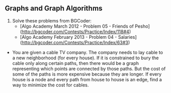 ## Graphs and Graph Algorithms

1. Solve these problems from BGCoder:
    * [Algo Academy March 2012 - Problem 05 - Friends of Pesho] (http://bgcoder.com/Contests/Practice/Index/118#4)
    * [Algo Academy February 2013 - Problem 04 - Salaries] (http://bgcoder.com/Contests/Practice/Index/63#3)
* You are given a cable TV company. The company needs to lay cable to a new neighborhood (for every house). If it is constrained to bury the cable only along certain paths, then there would be a graph representing which points are connected by those paths. But the cost of some of the paths is more expensive because they are longer. If every house is a node and every path from house to house is an edge, find a way to minimize the cost for cables.